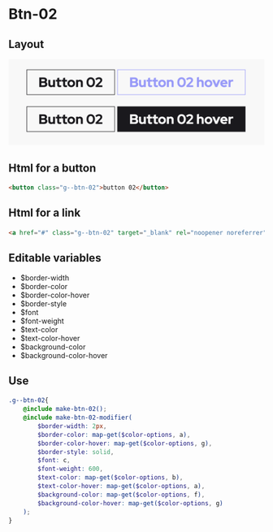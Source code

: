 # Btn-02

## Layout

![alt text][btn-02]

[btn-02]: /src/img/global-components/btn/g--btn-02.png

## Html for a button

```html
<button class="g--btn-02">button 02</button>
```

## Html for a link

```html
<a href="#" class="g--btn-02" target="_blank" rel="noopener noreferrer">button 02</a>
```

## Editable variables

- $border-width
- $border-color
- $border-color-hover
- $border-style
- $font
- $font-weight
- $text-color
- $text-color-hover
- $background-color
- $background-color-hover

## Use

```scss
.g--btn-02{
    @include make-btn-02();
    @include make-btn-02-modifier(
        $border-width: 2px,
        $border-color: map-get($color-options, a),
        $border-color-hover: map-get($color-options, g),
        $border-style: solid,
        $font: c,
        $font-weight: 600,
        $text-color: map-get($color-options, b),
        $text-color-hover: map-get($color-options, a),
        $background-color: map-get($color-options, f),
        $background-color-hover: map-get($color-options, g)
    );
}
```
